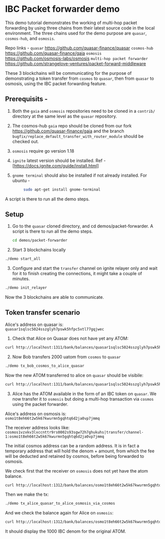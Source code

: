 # IBC Packet forwarder demo
This demo tutorial demonstrates the working of multi-hop packet forwarding by using three chains from their latest source code in the local environment. The three chains used for the demo purpose are `quasar`, `cosmos-hub`, and `osmosis`. 

Repo links - 
`quasar` https://github.com/quasar-finance/quasar
`cosmos-hub`  https://github.com/quasar-finance/gaia 
`osmosis` https://github.com/osmosis-labs/osmosis
`multi-hop packet forwarder` https://github.com/strangelove-ventures/packet-forward-middleware

These 3 blockchains will be communicating for the purpose of demonstrating a token transfer from `cosmos` to `quasar`, then from `quasar` to osmosis, using the IBC packet forwarding feature.

## Prerequisits - 
1. Both the `gaia` and `osmosis` repositories need to be cloned in a `contrib/` directory at the same level as the `quasar` repository.

2. The cosmos-hub `gaia` repo should be cloned from our fork https://github.com/quasar-finance/gaia and the branch `bugfix/replace_default_transfer_with_router_module` should be checked out.
   
3. `osmosis` require go version 1.18 
4. `ignite` latest version should be installed.
Ref - [https://docs.ignite.com/guide/install.html]
   
5. `gnome terminal` should also be installed if not already installed.
For ubuntu - 
   ```bash 
        sudo apt-get install gnome-terminal
   ```


A script is there to run all the demo steps.

## Setup
1. Go to the `quasar` cloned directory, and cd demos/packet-forwarder. A script is there to run all the demo steps.
   
   ```bash 
   cd demos/packet-forwarder
   ```

2. Start 3 blockchains locally

```bash
./demo start_all
```

3. Configure and start the `transfer` channel on ignite relayer only and wait for it to finish creating the connections, it might take a couple of minutes.

```bash
./demo init_relayer
```

Now the 3 blockchains are able to communicate.

## Token transfer scenario

Alice's address on quasar is: `quasar1sqlsc5024sszglyh7pswk5hfpc5xtl77gqjwec`

1. Check that Alice on Quasar does not have yet any ATOM:

```bash
curl http://localhost:1311/bank/balances/quasar1sqlsc5024sszglyh7pswk5hfpc5xtl77gqjwec
```

2. Now Bob transfers 2000 uatom from `cosmos` to `quasar`

```bash
./demo tx_bob_cosmos_to_alice_quasar
```

Now the new ATOM transferred to alice on `quasar` should be visibile:

```bash
curl http://localhost:1311/bank/balances/quasar1sqlsc5024sszglyh7pswk5hfpc5xtl77gqjwec
```

3. Alice has the ATOM available in the form of an IBC token on `quasar`. We now transfer it to `osmosis` but doing a multi-hop transaction via `cosmos` using the packet forwarder.

Alice's address on osmosis is: `osmo1t8eh66t2w5k67kwurmn5gqhtq6d2ja0vp7jmmq`


The receiver address looks like:
`cosmos1vzxkv3lxccnttr9rs0002s93sgw72h7ghukuhs|transfer/channel-1:osmo1t8eh66t2w5k67kwurmn5gqhtq6d2ja0vp7jmmq`

The initial cosmos address can be a random address. It is in fact a temporary address that will hold the denom + amount, from which the fee will be deducted and retained by cosmos, before being forwarded to osmosis.

We check first that the receiver on `osmosis` does not yet have the atom balance.

```bash
curl http://localhost:1312/bank/balances/osmo1t8eh66t2w5k67kwurmn5gqhtq6d2ja0vp7jmmq
```

Then we make the tx:

```bash
./demo tx_alice_quasar_to_alice_osmosis_via_cosmos
```

And we check the balance again for Alice on `osmosis`:
```bash
curl http://localhost:1312/bank/balances/osmo1t8eh66t2w5k67kwurmn5gqhtq6d2ja0vp7jmmq
```

It should display the 1000 IBC denom for the original ATOM.

